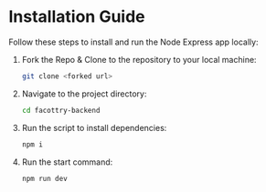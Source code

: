 # Installation Guide

Follow these steps to install and run the Node Express app locally:

1. Fork the Repo & Clone to the repository to your local machine:

   ```bash
   git clone <forked url>
   ```

2. Navigate to the project directory:

   ```bash
   cd facottry-backend
   ```
3. Run the script to install dependencies:

   ```bash
   npm i
   ```
4. Run the start command:

   ```bash
   npm run dev
   ```

